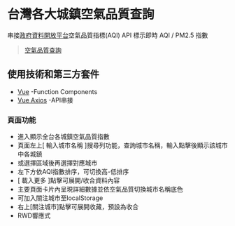 # 台灣各大城鎮空氣品質查詢
串接[政府資料開放平台](https://data.gov.tw/)空氣品質指標(AQI) API
標示即時 AQI / PM2.5 指數

>[空氣品質查詢](https://hedyhsuan.github.io/AQI/)

## 使用技術和第三方套件
- [Vue](https://vuejs.org/) -Function Components
- [Vue Axios](https://www.npmjs.com/package/vue-axios)  -API串接


### 頁面功能
- 進入顯示全台各城鎮空氣品質指數
- 頁面左上[ 輸入城市名稱 ]搜尋列功能，查詢城市名稱，輸入點擊後顯示該城市中各城鎮
- 或選擇區域後再選擇對應城市
- 左下方依AQI指數排序，可切換高-低排序
- [ 載入更多 ]點擊可展開/收合資料內容
- 主要頁面卡片內呈現詳細數據並依空氣品質切換城市名稱底色
- 可加入關注城市至localStorage
- 右上[關注城市]點擊可展開收藏，預設為收合
- RWD響應式




